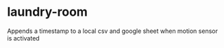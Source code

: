 # laundry-room

Appends a timestamp to a local csv and google sheet when motion sensor is activated
